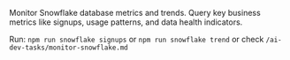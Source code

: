 Monitor Snowflake database metrics and trends. Query key business metrics like signups, usage patterns, and data health indicators.

Run: `npm run snowflake signups` or `npm run snowflake trend` or check `/ai-dev-tasks/monitor-snowflake.md`
